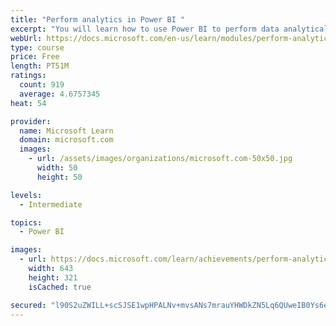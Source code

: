 ```yaml
---
title: "Perform analytics in Power BI "
excerpt: "You will learn how to use Power BI to perform data analytical functions, how to identify outliers in your data, how to group data together, and how to bin data for analysis. You will also learn how to perform time series analysis. Finally, you will work with advanced analytic features of Power BI, such as Quick Insights, AI Insights, and the Analyze feature."
webUrl: https://docs.microsoft.com/en-us/learn/modules/perform-analytics-power-bi/
type: course
price: Free
length: PT51M
ratings:
  count: 919
  average: 4.6757345
heat: 54

provider:
  name: Microsoft Learn
  domain: microsoft.com
  images:
    - url: /assets/images/organizations/microsoft.com-50x50.jpg
      width: 50
      height: 50

levels:
  - Intermediate

topics:
  - Power BI

images:
  - url: https://docs.microsoft.com/learn/achievements/perform-analytics-power-bi-social.png
    width: 643
    height: 321
    isCached: true

secured: "l90S2uZWILL+scSJSE1wpHPALNv+mvsANs7mrauYHWDkZN5Lq6QUweIB0Ys6exYHv6fxuqUCIyVeF26sInYZxuJvyovx3lWBabyFupSYjuSkWG3coVDiFKIAhW8rHynJw1DuOaUC1AoDbZb7BR70R2hE4A823Gw6LU3cxwlcuOleKw5A6Ps3g7SoHQx+jsSmfhjGwHvXczGzoz2BDyosj4GZ2enRytCrgwe1LVGc1S0SzJrRTAcilNXvtTaysAYHyirftIKEhjNTIwE+8t4VJ8vHZxRISpSgClyLxN1v1EvZtIpyQ3kkzt+cEf43TFRb5A4jz0zP/VkOhwN/7lIniDMVbHDzp1YkbwRLdupdP5X0mJ4/lLCrJT1uwJx9R7Jy8DxmekoJKYFvCeg4j//J7fbW5RShUp8u++QjkAj8glc=;B5OorcWi/DIO51aIaFDZFQ=="
---
```


